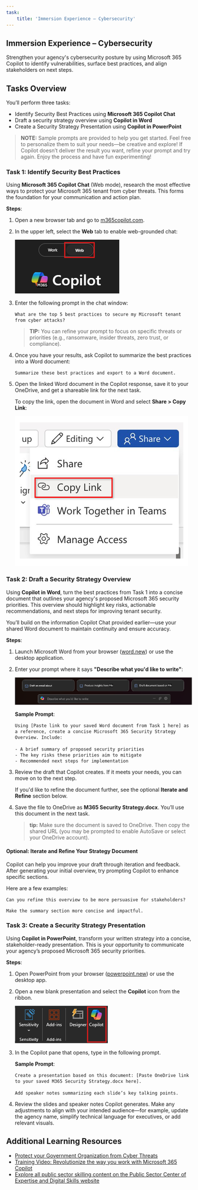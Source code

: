 ```yaml
---
task:
    title: 'Immersion Experience – Cybersecurity'
---
```


## Immersion Experience – Cybersecurity

Strengthen your agency's cybersecurity posture by using Microsoft 365 Copilot to identify vulnerabilities, surface best practices, and align stakeholders on next steps.

## Tasks Overview

You’ll perform three tasks:

- Identify Security Best Practices using **Microsoft 365 Copilot Chat**  
- Draft a security strategy overview using **Copilot in Word**  
- Create a Security Strategy Presentation using **Copilot in PowerPoint**

> **NOTE:** Sample prompts are provided to help you get started. Feel free to personalize them to suit your needs—be creative and explore! If Copilot doesn’t deliver the result you want, refine your prompt and try again. Enjoy the process and have fun experimenting!  

### Task 1: Identify Security Best Practices

Using **Microsoft 365 Copilot Chat** (Web mode), research the most effective ways to protect your Microsoft 365 tenant from cyber threats. This forms the foundation for your communication and action plan.

**Steps**:

1. Open a new browser tab and go to [m365copilot.com](https://m365copilot.com/).
1. In the upper left, select the **Web** tab to enable web-grounded chat:

    ![screenshot showing Web mode tab.](../Prompts/Media/web-mode.png)

1. Enter the following prompt in the chat window:

    ```text
    What are the top 5 best practices to secure my Microsoft tenant from cyber attacks?
    ```

    > **TIP:** You can refine your prompt to focus on specific threats or priorities (e.g., ransomware, insider threats, zero trust, or compliance).

1. Once you have your results, ask Copilot to summarize the best practices into a Word document:

    ```text
    Summarize these best practices and export to a Word document.
    ```

1. Open the linked Word document in the Copilot response, save it to your OneDrive, and get a shareable link for the next task.

    To copy the link, open the document in Word and select **Share > Copy Link**:

    ![Share link.](../Prompts/Media/share-menu-with-copy-link.png)

### Task 2: Draft a Security Strategy Overview

Using **Copilot in Word**, turn the best practices from Task 1 into a concise document that outlines your agency's proposed Microsoft 365 security priorities. This overview should highlight key risks, actionable recommendations, and next steps for improving tenant security.

You’ll build on the information Copilot Chat provided earlier—use your shared Word document to maintain continuity and ensure accuracy.

**Steps**:

1. Launch Microsoft Word from your browser ([word.new](https://word.new)) or use the desktop application.

2. Enter your prompt where it says **"Describe what you'd like to write"**:

    ![screenshot showing Copilot in Word.](../Prompts/Media/draft-with-copilot.png)

    **Sample Prompt**:

    ```text
    Using [Paste link to your saved Word document from Task 1 here] as a reference, create a concise Microsoft 365 Security Strategy Overview. Include:

    - A brief summary of proposed security priorities
    - The key risks these priorities aim to mitigate
    - Recommended next steps for implementation
    ```

3. Review the draft that Copilot creates. If it meets your needs, you can move on to the next step.

    If you'd like to refine the document further, see the optional **Iterate and Refine** section below.

4. Save the file to OneDrive as **M365 Security Strategy.docx**. You’ll use this document in the next task.

    >**tip:** Make sure the document is saved to OneDrive. Then copy the shared URL (you may be prompted to enable AutoSave or select your OneDrive account).

#### Optional: Iterate and Refine Your Strategy Document

Copilot can help you improve your draft through iteration and feedback. After generating your initial overview, try prompting Copilot to enhance specific sections.

Here are a few examples:

```text
Can you refine this overview to be more persuasive for stakeholders?
```

```text
Make the summary section more concise and impactful.
```

### Task 3: Create a Security Strategy Presentation

Using **Copilot in PowerPoint**, transform your written strategy into a concise, stakeholder-ready presentation. This is your opportunity to communicate your agency’s proposed Microsoft 365 security priorities.

**Steps**:

1. Open PowerPoint from your browser ([powerpoint.new](https://powerpoint.new)) or use the desktop app.

1. Open a new blank presentation and select the **Copilot** icon from the ribbon.

    ![Copilot in Ribbon](../Prompts/Media/copilot-ribbon-powerpoint.png)

1. In the Copilot pane that opens, type in the following prompt.

    **Sample Prompt**:

    ```text
    Create a presentation based on this document: [Paste OneDrive link to your saved M365 Security Strategy.docx here]. 

    Add speaker notes summarizing each slide’s key talking points.
    ```

1. Review the slides and speaker notes Copilot generates. Make any adjustments to align with your intended audience—for example, update the agency name, simplify technical language for executives, or add relevant visuals.

## Additional Learning Resources

- [Protect your Government Organization from Cyber Threats](https://wwps.microsoft.com/blog/cyber-threat-protection)
- [Training Video: Revolutionize the way you work with Microsoft 365 Copilot](https://wwps.microsoft.com/innovate-blog/revolutionize-work-microsoft365)
- [Explore all public sector skilling content on the Public Sector Center of Expertise and Digital Skills website](https://wwps.microsoft.com/)
